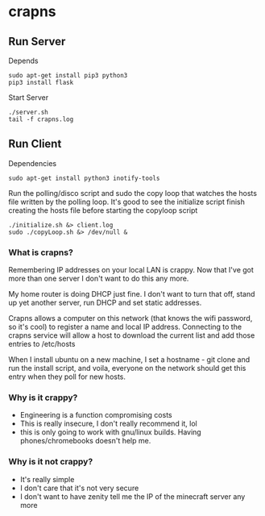 # crapns

## Run Server

Depends
```
sudo apt-get install pip3 python3 
pip3 install flask
```

Start Server

```
./server.sh
tail -f crapns.log
```

## Run Client

Dependencies

```
sudo apt-get install python3 inotify-tools
```

Run the polling/disco script and sudo the copy loop that watches the 
hosts file written by the polling loop. It's good to see the initialize
script finish creating the hosts file before starting the copyloop script

```
./initialize.sh &> client.log
sudo ./copyLoop.sh &> /dev/null &
```

### What is crapns?

Remembering IP addresses on your local LAN is crappy. Now that I've got more than 
one server I don't want to do this any more. 

My home router is doing DHCP just fine. I don't want to turn that off, stand up
yet another server, run DHCP and set static addresses. 

Crapns allows a computer on this network (that knows the wifi password, so it's cool)
to register a name and local IP address. Connecting to the crapns service will allow
a host to download the current list and add those entries to /etc/hosts

When I install ubuntu on a new machine, I set a hostname - git clone and run the install
script, and voila, everyone on the network should get this entry when they poll for 
new hosts. 

### Why is it crappy?
 * Engineering is a function compromising costs
 * This is really insecure, I don't really recommend it, lol
 * this is only going to work with gnu/linux builds. Having phones/chromebooks doesn't 
   help me. 

### Why is it not crappy?
 * It's really simple
 * I don't care that it's not very secure
 * I don't want to have zenity tell me the IP of the minecraft server any more
